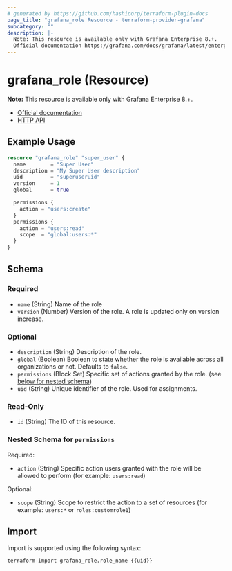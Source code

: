 ```yaml
---
# generated by https://github.com/hashicorp/terraform-plugin-docs
page_title: "grafana_role Resource - terraform-provider-grafana"
subcategory: ""
description: |-
  Note: This resource is available only with Grafana Enterprise 8.+.
  Official documentation https://grafana.com/docs/grafana/latest/enterprise/access-control/HTTP API https://grafana.com/docs/grafana/latest/http_api/access_control/
---
```


# grafana_role (Resource)

**Note:** This resource is available only with Grafana Enterprise 8.+.

* [Official documentation](https://grafana.com/docs/grafana/latest/enterprise/access-control/)
* [HTTP API](https://grafana.com/docs/grafana/latest/http_api/access_control/)

## Example Usage

```terraform
resource "grafana_role" "super_user" {
  name        = "Super User"
  description = "My Super User description"
  uid         = "superuseruid"
  version     = 1
  global      = true

  permissions {
    action = "users:create"
  }
  permissions {
    action = "users:read"
    scope  = "global:users:*"
  }
}
```

<!-- schema generated by tfplugindocs -->
## Schema

### Required

- `name` (String) Name of the role
- `version` (Number) Version of the role. A role is updated only on version increase.

### Optional

- `description` (String) Description of the role.
- `global` (Boolean) Boolean to state whether the role is available across all organizations or not. Defaults to `false`.
- `permissions` (Block Set) Specific set of actions granted by the role. (see [below for nested schema](#nestedblock--permissions))
- `uid` (String) Unique identifier of the role. Used for assignments.

### Read-Only

- `id` (String) The ID of this resource.

<a id="nestedblock--permissions"></a>
### Nested Schema for `permissions`

Required:

- `action` (String) Specific action users granted with the role will be allowed to perform (for example: `users:read`)

Optional:

- `scope` (String) Scope to restrict the action to a set of resources (for example: `users:*` or `roles:customrole1`)

## Import

Import is supported using the following syntax:

```shell
terraform import grafana_role.role_name {{uid}}
```
